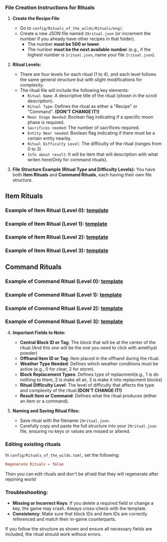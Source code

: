 ### File Creation Instructions for Rituals

1. **Create the Recipe File**:
   - Go to `config/Rituals_of_the_wilds/Rituals/eng/`.
   - Create a new JSON file named `29ritual.json` (or increment the number if you already have other recipes in that folder).
        - The number **must be 500 or lower**.  
        - The number **must be the next available number** (e.g., if the highest number is `1ritual.json`, name your file `2ritual.json`).  

2. **Ritual Levels:**
   - There are four levels for each ritual (1 to 4), and each level follows the same general structure but with slight modifications for complexity.
   - The ritual file will include the following key elements:
     - `Ritual Name`: A descriptive title of the ritual (shown in the scroll description).
     - `Ritual Type`: Defines the ritual as either a "Recipe" or "Command". **(DON'T CHANGE IT!)**
     - `Moon Stage Needed`: Boolean flag indicating if a specific moon phase is required.
     - `Sacrifices needed`: The number of sacrifices required.
     - `Entity Near needed`: Boolean flag indicating if there must be a certain entity nearby.
     - `Ritual Difficulty Level`: The difficulty of the ritual (ranges from 0 to 3).
     - `Info about result`: It will be item that will description with what writen here(Only for command rituals).

3. **File Structure Example (Ritual Type and Difficulty Levels):**
   You have both **Item Rituals** and **Command Rituals**, each having their own file structure.
## Item Rituals

### Example of Item Ritual (Level 0): [template](../config/Rituals_of_the_wilds/Rituals/1ritual.json)

### Example of Item Ritual (Level 1): [template](../config/Rituals_of_the_wilds/Rituals/2ritual.json)

### Example of Item Ritual (Level 2): [template](../config/Rituals_of_the_wilds/Rituals/3ritual.json)

### Example of Item Ritual (Level 3): [template](../config/Rituals_of_the_wilds/Rituals/4ritual.json)

## Command Rituals

### Example of Command Ritual (Level 0): [template](../config/Rituals_of_the_wilds/Rituals/5ritual.json)

### Example of Command Ritual (Level 1): [template](../config/Rituals_of_the_wilds/Rituals/6ritual.json)

### Example of Command Ritual (Level 2): [template](../config/Rituals_of_the_wilds/Rituals/7ritual.json)

### Example of Command Ritual (Level 3): [template](../config/Rituals_of_the_wilds/Rituals/8ritual.json)

4. **Important Fields to Note:**
   - **Central Block ID or Tag**: The block that will be at the center of the ritual.(And this one will be the one you need to click with amethyst powder)
   - **Offhand Item ID or Tag**: Item placed in the offhand during the ritual.
   - **Weather Type Needed**: Defines which weather conditions must be active (e.g., 0 for clear, 2 for storm).
   - **Block Replacement Types**: Defines type of replacment(e.g., 1 is do nothing to them, 2 is make all air, 3 is make it into replacment blocks)
   - **Ritual Difficulty Level**: The level of difficulty that affects the type and complexity of the ritual.**(DON'T CHANGE IT!)**
   - **Result Item or Command**: Defines what the ritual produces (either an item or a command).

5. **Naming and Saving Ritual Files:**
   - Save ritual with the filename `29ritual.json`.
   - Carefully copy and paste the full structure into your `29ritual.json` file, ensuring no keys or values are missed or altered.

### Editing existing rituals
   In `config/Rituals_of_the_wilds.toml`, set the following:
   ```toml
   Regenerate Rituals = false
   ```
Then you can edit rituals and don't be afraid that they will regenerate after rejoining world

### Troubleshooting:
- **Missing or Incorrect Keys**: If you delete a required field or change a key, the game may crash. Always cross-check with the template.
- **Consistency**: Make sure that block IDs and item IDs are correctly referenced and match their in-game counterparts.

If you follow the structure as shown and ensure all necessary fields are included, the ritual should work without errors.
